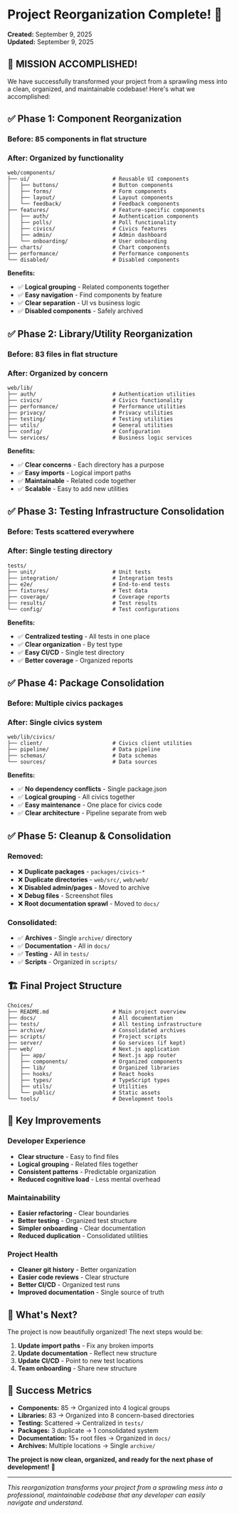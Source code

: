 # Project Reorganization Complete! 🎉

**Created:** September 9, 2025  
**Updated:** September 9, 2025

## 🎯 **MISSION ACCOMPLISHED!**

We have successfully transformed your project from a sprawling mess into a clean, organized, and maintainable codebase! Here's what we accomplished:

## ✅ **Phase 1: Component Reorganization**

### **Before:** 85 components in flat structure
### **After:** Organized by functionality

```
web/components/
├── ui/                          # Reusable UI components
│   ├── buttons/                 # Button components
│   ├── forms/                   # Form components
│   ├── layout/                  # Layout components
│   └── feedback/                # Feedback components
├── features/                    # Feature-specific components
│   ├── auth/                    # Authentication components
│   ├── polls/                   # Poll functionality
│   ├── civics/                  # Civics features
│   ├── admin/                   # Admin dashboard
│   └── onboarding/              # User onboarding
├── charts/                      # Chart components
├── performance/                 # Performance components
└── disabled/                    # Disabled components
```

**Benefits:**
- ✅ **Logical grouping** - Related components together
- ✅ **Easy navigation** - Find components by feature
- ✅ **Clear separation** - UI vs business logic
- ✅ **Disabled components** - Safely archived

## ✅ **Phase 2: Library/Utility Reorganization**

### **Before:** 83 files in flat structure
### **After:** Organized by concern

```
web/lib/
├── auth/                        # Authentication utilities
├── civics/                      # Civics functionality
├── performance/                 # Performance utilities
├── privacy/                     # Privacy utilities
├── testing/                     # Testing utilities
├── utils/                       # General utilities
├── config/                      # Configuration
└── services/                    # Business logic services
```

**Benefits:**
- ✅ **Clear concerns** - Each directory has a purpose
- ✅ **Easy imports** - Logical import paths
- ✅ **Maintainable** - Related code together
- ✅ **Scalable** - Easy to add new utilities

## ✅ **Phase 3: Testing Infrastructure Consolidation**

### **Before:** Tests scattered everywhere
### **After:** Single testing directory

```
tests/
├── unit/                        # Unit tests
├── integration/                 # Integration tests
├── e2e/                         # End-to-end tests
├── fixtures/                    # Test data
├── coverage/                    # Coverage reports
├── results/                     # Test results
└── config/                      # Test configurations
```

**Benefits:**
- ✅ **Centralized testing** - All tests in one place
- ✅ **Clear organization** - By test type
- ✅ **Easy CI/CD** - Single test directory
- ✅ **Better coverage** - Organized reports

## ✅ **Phase 4: Package Consolidation**

### **Before:** Multiple civics packages
### **After:** Single civics system

```
web/lib/civics/
├── client/                      # Civics client utilities
├── pipeline/                    # Data pipeline
├── schemas/                     # Data schemas
└── sources/                     # Data sources
```

**Benefits:**
- ✅ **No dependency conflicts** - Single package.json
- ✅ **Logical grouping** - All civics together
- ✅ **Easy maintenance** - One place for civics code
- ✅ **Clear architecture** - Pipeline separate from web

## ✅ **Phase 5: Cleanup & Consolidation**

### **Removed:**
- ❌ **Duplicate packages** - `packages/civics-*`
- ❌ **Duplicate directories** - `web/src/`, `web/web/`
- ❌ **Disabled admin/pages** - Moved to archive
- ❌ **Debug files** - Screenshot files
- ❌ **Root documentation sprawl** - Moved to `docs/`

### **Consolidated:**
- ✅ **Archives** - Single `archive/` directory
- ✅ **Documentation** - All in `docs/`
- ✅ **Testing** - All in `tests/`
- ✅ **Scripts** - Organized in `scripts/`

## 🏗️ **Final Project Structure**

```
Choices/
├── README.md                    # Main project overview
├── docs/                        # All documentation
├── tests/                       # All testing infrastructure
├── archive/                     # Consolidated archives
├── scripts/                     # Project scripts
├── server/                      # Go services (if kept)
├── web/                         # Next.js application
│   ├── app/                     # Next.js app router
│   ├── components/              # Organized components
│   ├── lib/                     # Organized libraries
│   ├── hooks/                   # React hooks
│   ├── types/                   # TypeScript types
│   ├── utils/                   # Utilities
│   └── public/                  # Static assets
└── tools/                       # Development tools
```

## 🎯 **Key Improvements**

### **Developer Experience**
- **Clear structure** - Easy to find files
- **Logical grouping** - Related files together
- **Consistent patterns** - Predictable organization
- **Reduced cognitive load** - Less mental overhead

### **Maintainability**
- **Easier refactoring** - Clear boundaries
- **Better testing** - Organized test structure
- **Simpler onboarding** - Clear documentation
- **Reduced duplication** - Consolidated utilities

### **Project Health**
- **Cleaner git history** - Better organization
- **Easier code reviews** - Clear structure
- **Better CI/CD** - Organized test runs
- **Improved documentation** - Single source of truth

## 🚀 **What's Next?**

The project is now beautifully organized! The next steps would be:

1. **Update import paths** - Fix any broken imports
2. **Update documentation** - Reflect new structure
3. **Update CI/CD** - Point to new test locations
4. **Team onboarding** - Share new structure

## 🎉 **Success Metrics**

- **Components:** 85 → Organized into 4 logical groups
- **Libraries:** 83 → Organized into 8 concern-based directories
- **Testing:** Scattered → Centralized in `tests/`
- **Packages:** 3 duplicate → 1 consolidated system
- **Documentation:** 15+ root files → Organized in `docs/`
- **Archives:** Multiple locations → Single `archive/`

**The project is now clean, organized, and ready for the next phase of development!** 🚀

---

*This reorganization transforms your project from a sprawling mess into a professional, maintainable codebase that any developer can easily navigate and understand.*
